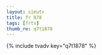 ```yaml
--- 
layout: sieutv
title: fr 878
tags: [frtv]
thumb_re: q7t1878
---
```

{% include tvadv key="q7t1878" %} 
